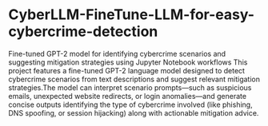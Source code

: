 # CyberLLM-FineTune-LLM-for-easy-cybercrime-detection
Fine-tuned GPT-2 model for identifying cybercrime scenarios and suggesting mitigation strategies using Jupyter Notebook workflows
This project features a fine-tuned GPT-2 language model designed to detect cybercrime scenarios from text descriptions and suggest relevant mitigation strategies.The model can interpret scenario prompts—such as suspicious emails, unexpected website redirects, or login anomalies—and generate concise outputs identifying the type of cybercrime involved (like phishing, DNS spoofing, or session hijacking) along with actionable mitigation advice.
